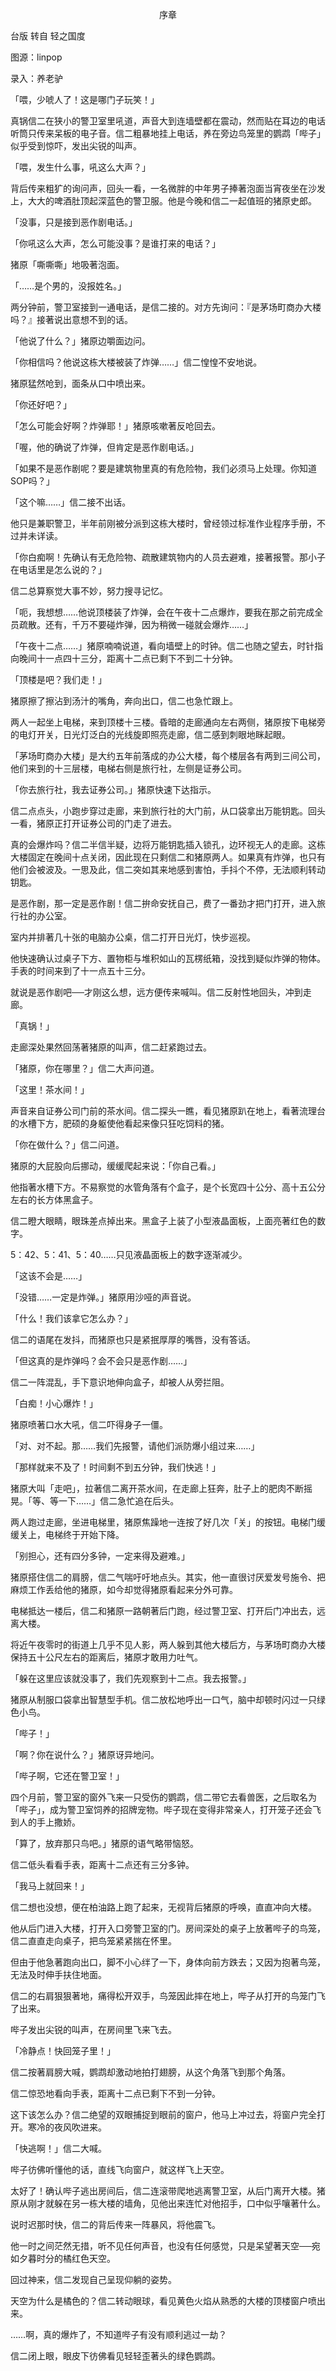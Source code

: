 <p align="center">序章</p>

台版 转自 轻之国度

图源：linpop

录入：养老驴

「喂，少唬人了！这是哪门子玩笑！」

真锅信二在狭小的警卫室里吼道，声音大到连墙壁都在震动，然而贴在耳边的电话听筒只传来呆板的电子音。信二粗暴地挂上电话，养在旁边鸟笼里的鹦鹉「哔子」似乎受到惊吓，发出尖锐的叫声。

「喂，发生什么事，吼这么大声？」

背后传来粗犷的询问声，回头一看，一名微胖的中年男子捧著泡面当宵夜坐在沙发上，大大的啤酒肚顶起深蓝色的警卫服。他是今晚和信二一起值班的猪原史郎。

「没事，只是接到恶作剧电话。」

「你吼这么大声，怎么可能没事？是谁打来的电话？」

猪原「嘶嘶嘶」地吸著泡面。

「……是个男的，没报姓名。」

两分钟前，警卫室接到一通电话，是信二接的。对方先询问：『是茅场町商办大楼吗？』接著说出意想不到的话。

「他说了什么？」猪原边嚼面边问。

「你相信吗？他说这栋大楼被装了炸弹……」信二惶惶不安地说。

猪原猛然呛到，面条从口中喷出来。

「你还好吧？」

「怎么可能会好啊？炸弹耶！」猪原咳嗽著反呛回去。

「喔，他的确说了炸弹，但肯定是恶作剧电话。」

「如果不是恶作剧呢？要是建筑物里真的有危险物，我们必须马上处理。你知道SOP吗？」

「这个嘛……」信二接不出话。

他只是兼职警卫，半年前刚被分派到这栋大楼时，曾经领过标准作业程序手册，不过并未详读。

「你白痴啊！先确认有无危险物、疏散建筑物内的人员去避难，接著报警。那小子在电话里是怎么说的？」

信二总算察觉大事不妙，努力搜寻记忆。

「呃，我想想……他说顶楼装了炸弹，会在午夜十二点爆炸，要我在那之前完成全员疏散。还有，千万不要碰炸弹，因为稍微一碰就会爆炸……」

「午夜十二点……」猪原喃喃说道，看向墙壁上的时钟。信二也随之望去，时针指向晚间十一点四十三分，距离十二点已剩下不到二十分钟。

「顶楼是吧？我们走！」

猪原擦了擦沾到汤汁的嘴角，奔向出口，信二也急忙跟上。

两人一起坐上电梯，来到顶楼十三楼。昏暗的走廊通向左右两侧，猪原按下电梯旁的电灯开关，日光灯泛白的光线旋即照亮走廊，信二感到刺眼地眯起眼。

「茅场町商办大楼」是大约五年前落成的办公大楼，每个楼层各有两到三间公司，他们来到的十三层楼，电梯右侧是旅行社，左侧是证券公司。

「你去旅行社，我去证券公司。」猪原快速下达指示。

信二点点头，小跑步穿过走廊，来到旅行社的大门前，从口袋拿出万能钥匙。回头一看，猪原正打开证券公司的门走了进去。

真的会爆炸吗？信二半信半疑，边将万能钥匙插入锁孔，边环视无人的走廊。这栋大楼固定在晚间十点关闭，因此现在只剩信二和猪原两人。如果真有炸弹，也只有他们会被波及。一思及此，信二突如其来地感到害怕，手抖个不停，无法顺利转动钥匙。

是恶作剧，那一定是恶作剧！信二拚命安抚自己，费了一番劲才把门打开，进入旅行社的办公室。

室内并排著几十张的电脑办公桌，信二打开日光灯，快步巡视。

他快速确认过桌子下方、置物柜与堆积如山的瓦楞纸箱，没找到疑似炸弹的物体。手表的时间来到了十一点五十三分。

就说是恶作剧吧──才刚这么想，远方便传来喊叫。信二反射性地回头，冲到走廊。

「真锅！」

走廊深处果然回荡著猪原的叫声，信二赶紧跑过去。

「猪原，你在哪里？」信二大声问道。

「这里！茶水间！」

声音来自证券公司门前的茶水间。信二探头一瞧，看见猪原趴在地上，看著流理台的水槽下方，肥硕的身躯使他看起来像只狂吃饲料的猪。

「你在做什么？」信二问道。

猪原的大屁股向后挪动，缓缓爬起来说：「你自己看。」

他指著水槽下方。不易察觉的水管角落有个盒子，是个长宽四十公分、高十五公分左右的长方体黑盒子。

信二瞪大眼睛，眼珠差点掉出来。黑盒子上装了小型液晶面板，上面亮著红色的数字。

5：42、5：41、5：40……只见液晶面板上的数字逐渐减少。

「这该不会是……」

「没错……一定是炸弹。」猪原用沙哑的声音说。

「什么！我们该拿它怎么办？」

信二的语尾在发抖，而猪原也只是紧抿厚厚的嘴唇，没有答话。

「但这真的是炸弹吗？会不会只是恶作剧……」

信二一阵混乱，手下意识地伸向盒子，却被人从旁拦阻。

「白痴！小心爆炸！」

猪原喷著口水大吼，信二吓得身子一僵。

「对、对不起。那……我们先报警，请他们派防爆小组过来……」

「那样就来不及了！时间剩不到五分钟，我们快逃！」

猪原大叫「走吧」，拉著信二离开茶水间，在走廊上狂奔，肚子上的肥肉不断摇晃。「等、等一下……」信二急忙追在后头。

两人跑过走廊，坐进电梯里，猪原焦躁地一连按了好几次「关」的按钮。电梯门缓缓关上，电梯终于开始下降。

「别担心，还有四分多钟，一定来得及避难。」

猪原搭住信二的肩膀，信二气喘吁吁地点头。其实，他一直很讨厌爱发号施令、把麻烦工作丢给他的猪原，如今却觉得猪原看起来分外可靠。

电梯抵达一楼后，信二和猪原一路朝著后门跑，经过警卫室、打开后门冲出去，远离大楼。

将近午夜零时的街道上几乎不见人影，两人躲到其他大楼后方，与茅场町商办大楼保持五十公尺左右的距离后，猪原才敢用力吐气。

「躲在这里应该就没事了，我们先观察到十二点。我去报警。」

猪原从制服口袋拿出智慧型手机。信二放松地呼出一口气，脑中却顿时闪过一只绿色小鸟。

「哔子！」

「啊？你在说什么？」猪原讶异地问。

「哔子啊，它还在警卫室！」

四个月前，警卫室的窗外飞来一只受伤的鹦鹉，信二带它去看兽医，之后取名为「哔子」，成为警卫室饲养的招牌宠物。哔子现在变得非常亲人，打开笼子还会飞到人的手上撒娇。

「算了，放弃那只鸟吧。」猪原的语气略带恼怒。

信二低头看看手表，距离十二点还有三分多钟。

「我马上就回来！」

信二想也没想，便在柏油路上跑了起来，无视背后猪原的呼唤，直直冲向大楼。

他从后门进入大楼，打开入口旁警卫室的门。房间深处的桌子上放著哔子的鸟笼，信二直直走向桌子，把鸟笼紧紧揣在怀里。

但由于他急著跑向出口，脚不小心绊了一下，身体向前方跌去；又因为抱著鸟笼，无法及时伸手扶住地面。

信二的右肩狠狠著地，痛得松开双手，鸟笼因此摔在地上，哔子从打开的鸟笼门飞了出来。

哔子发出尖锐的叫声，在房间里飞来飞去。

「冷静点！快回笼子里！」

信二按著肩膀大喊，鹦鹉却激动地拍打翅膀，从这个角落飞到那个角落。

信二惊恐地看向手表，距离十二点已剩下不到一分钟。

这下该怎么办？信二绝望的双眼捕捉到眼前的窗户，他马上冲过去，将窗户完全打开。寒冷的夜风吹进来。

「快逃啊！」信二大喊。

哔子彷佛听懂他的话，直线飞向窗户，就这样飞上天空。

太好了！确认哔子逃出房间后，信二连滚带爬地逃离警卫室，从后门离开大楼。猪原从刚才就躲在另一栋大楼的墙角，见他出来连忙对他招手，口中似乎嚷著什么。

说时迟那时快，信二的背后传来一阵暴风，将他震飞。

他一时之间茫然无措，听不见任何声音，也没有任何感觉，只是呆望著天空──宛如夕暮时分的橘红色天空。

回过神来，信二发现自己呈现仰躺的姿势。

天空为什么是橘色的？信二转动眼球，看见黄色火焰从熟悉的大楼的顶楼窗户喷出来。

……啊，真的爆炸了，不知道哔子有没有顺利逃过一劫？

信二闭上眼，眼皮下彷佛看见轻轻歪著头的绿色鹦鹉。

